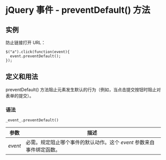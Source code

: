 # jQuery 事件 - preventDefault() 方法



## 实例

防止链接打开 URL：

```
$("a").click(function(event){
  event.preventDefault();
});

```

## 定义和用法

preventDefault() 方法阻止元素发生默认的行为（例如，当点击提交按钮时阻止对表单的提交）。

### 语法

```
_event_.preventDefault()
```

| 参数 | 描述 |
| --- | --- |
| _event_ | 必需。规定阻止哪个事件的默认动作。这个 _event_ 参数来自事件绑定函数。 |



